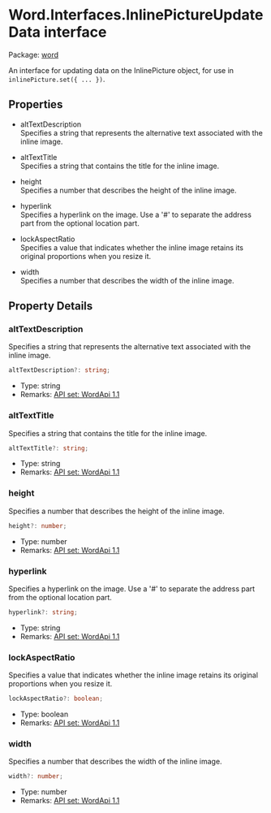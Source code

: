 # Word.Interfaces.InlinePictureUpdateData interface

Package: [word](/en-us/javascript/api/word)

An interface for updating data on the InlinePicture object, for use in `inlinePicture.set({ ... })`.

## Properties

- altTextDescription  
  Specifies a string that represents the alternative text associated with the inline image.

- altTextTitle  
  Specifies a string that contains the title for the inline image.

- height  
  Specifies a number that describes the height of the inline image.

- hyperlink  
  Specifies a hyperlink on the image. Use a '#' to separate the address part from the optional location part.

- lockAspectRatio  
  Specifies a value that indicates whether the inline image retains its original proportions when you resize it.

- width  
  Specifies a number that describes the width of the inline image.

## Property Details

### altTextDescription

Specifies a string that represents the alternative text associated with the inline image.

```typescript
altTextDescription?: string;
```

- Type: string
- Remarks: [API set: WordApi 1.1](/en-us/javascript/api/requirement-sets/word/word-api-requirement-sets)

### altTextTitle

Specifies a string that contains the title for the inline image.

```typescript
altTextTitle?: string;
```

- Type: string
- Remarks: [API set: WordApi 1.1](/en-us/javascript/api/requirement-sets/word/word-api-requirement-sets)

### height

Specifies a number that describes the height of the inline image.

```typescript
height?: number;
```

- Type: number
- Remarks: [API set: WordApi 1.1](/en-us/javascript/api/requirement-sets/word/word-api-requirement-sets)

### hyperlink

Specifies a hyperlink on the image. Use a '#' to separate the address part from the optional location part.

```typescript
hyperlink?: string;
```

- Type: string
- Remarks: [API set: WordApi 1.1](/en-us/javascript/api/requirement-sets/word/word-api-requirement-sets)

### lockAspectRatio

Specifies a value that indicates whether the inline image retains its original proportions when you resize it.

```typescript
lockAspectRatio?: boolean;
```

- Type: boolean
- Remarks: [API set: WordApi 1.1](/en-us/javascript/api/requirement-sets/word/word-api-requirement-sets)

### width

Specifies a number that describes the width of the inline image.

```typescript
width?: number;
```

- Type: number
- Remarks: [API set: WordApi 1.1](/en-us/javascript/api/requirement-sets/word/word-api-requirement-sets)